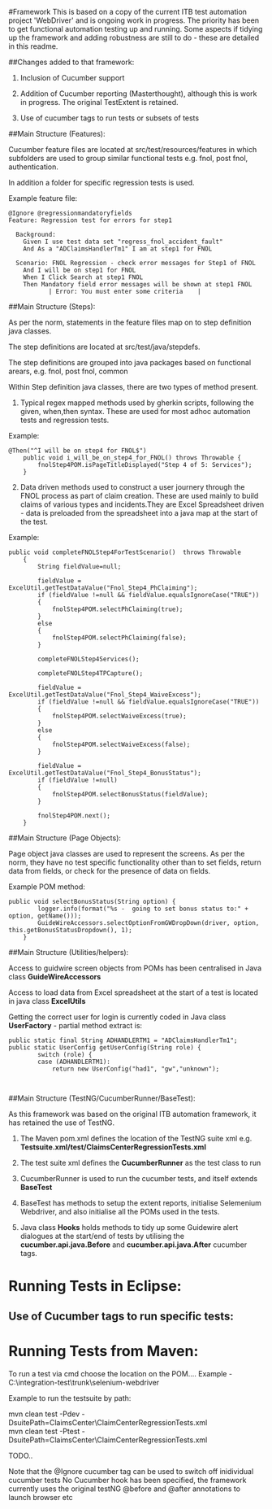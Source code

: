 #Framework
This is based on a copy of the current ITB test automation project 'WebDriver' and is ongoing work in progress. The priority has been to get functional automation testing up and running. 
Some aspects if tidying up the framework and adding robustness are still to do - these are detailed in this readme.

##Changes added to that framework:

1) Inclusion of Cucumber support

2) Addition of Cucumber reporting (Masterthought), although this is work in progress. The original TestExtent is retained.

3) Use of cucumber tags to run tests or subsets of tests

##Main Structure (Features):

Cucumber feature files are located at src/test/resources/features in which subfolders are used to group similar functional tests e.g. fnol, post fnol, authentication. 

In addition a folder for specific regression tests is used.

Example feature file:

```
@Ignore @regressionmandatoryfields 
Feature: Regression test for errors for step1

  Background: 
    Given I use test data set "regress_fnol_accident_fault"
    And As a "ADClaimsHandlerTm1" I am at step1 for FNOL

  Scenario: FNOL Regression - check error messages for Step1 of FNOL
    And I will be on step1 for FNOL
    When I Click Search at step1 FNOL
    Then Mandatory field error messages will be shown at step1 FNOL
           | Error: You must enter some criteria    |
```

##Main Structure (Steps):

As per the norm, statements in the feature files map on to step definition java classes.

The step definitions are located at src/test/java/stepdefs.

The step definitions are grouped into java packages based on functional arears, e.g. fnol, post fnol, common

Within Step definition java classes, there are two types of method present.

1) Typical regex mapped methods used by gherkin scripts, following the given, when,then syntax. These are used for most adhoc automation tests and regression tests.

Example:
```
@Then("^I will be on step4 for FNOL$")
	public void i_will_be_on_step4_for_FNOL() throws Throwable {
		fnolStep4POM.isPageTitleDisplayed("Step 4 of 5: Services");
	}
```

2) Data driven methods used to construct a user journery through the FNOL process as part of claim creation. These are used mainly to build claims of various types and incidents.They are Excel Spreadsheet driven - data is preloaded from the spreadsheet into a java map at the start of the test.

Example:
```
public void completeFNOLStep4ForTestScenario()  throws Throwable
	{
		String fieldValue=null;
		
		fieldValue = ExcelUtil.getTestDataValue("Fnol_Step4_PhClaiming");
		if (fieldValue !=null && fieldValue.equalsIgnoreCase("TRUE"))
		{
			fnolStep4POM.selectPhClaiming(true);
		}
		else
		{
			fnolStep4POM.selectPhClaiming(false);
		}
	
		completeFNOLStep4Services();

		completeFNOLStep4TPCapture();
		
		fieldValue = ExcelUtil.getTestDataValue("Fnol_Step4_WaiveExcess");
		if (fieldValue !=null && fieldValue.equalsIgnoreCase("TRUE"))
		{
			fnolStep4POM.selectWaiveExcess(true);
		}
		else
		{
			fnolStep4POM.selectWaiveExcess(false);
		}
		
		fieldValue = ExcelUtil.getTestDataValue("Fnol_Step4_BonusStatus");
		if (fieldValue !=null)
		{
			fnolStep4POM.selectBonusStatus(fieldValue);
		}
			
		fnolStep4POM.next();
	}
```


##Main Structure (Page Objects):

Page object java classes are used to represent the screens. As per the norm, they have no test specific functionality other than to set fields, return data from fields, or check for the presence of data on fields.


Example POM method:
```
public void selectBonusStatus(String option) {
		logger.info(format("%s -  going to set bonus status to:" + option, getName()));
		GuideWireAccessors.selectOptionFromGWDropDown(driver, option, this.getBonusStatusDropdown(), 1);
	}
```

##Main Structure (Utilities/helpers):

Access to guidwire screen objects from POMs has been centralised in Java class **GuideWireAccessors**

Access to load data from Excel spreadsheet at the start of a test is located in java class **ExcelUtils**

Getting the correct user for login is currently coded in Java class **UserFactory** - partial method extract is:
```
public static final String ADHANDLERTM1 = "ADClaimsHandlerTm1";
public static UserConfig getUserConfig(String role) {
		switch (role) {
		case (ADHANDLERTM1):
			return new UserConfig("had1", "gw","unknown");
			
			
```

##Main Structure (TestNG/CucumberRunner/BaseTest):

As this framework was based on the original ITB automation framework, it has retained the use of TestNG.

1) The Maven pom.xml defines the location of the TestNG suite xml e.g. **Testsuite.xml/test/ClaimsCenterRegressionTests.xml**

2) The test suite xml defines the **CucumberRunner** as the test class to run

3) CucumberRunner is used to run the cucumber tests, and itself extends **BaseTest**

4) BaseTest has methods to setup the extent reports, initialise Selemenium Webdriver, and also initialise all the POMs used in the tests.

5) Java class **Hooks** holds methods to tidy up some Guidewire alert dialogues at the start/end of tests by utilising the **cucumber.api.java.Before** and **cucumber.api.java.After** cucumber tags.


# Running Tests in Eclipse:

## Use of Cucumber tags to run specific tests:


# Running Tests from Maven:
To run a test via cmd choose the location on the POM....
Example -
C:\integration-test\trunk\selenium-webdriver


Example to run the testsuite by path:

mvn clean test -Pdev -DsuitePath=ClaimsCenter\ClaimCenterRegressionTests.xml  
mvn clean test -Ptest -DsuitePath=ClaimsCenter\ClaimCenterRegressionTests.xml 

TODO..

Note that the @Ignore cucumber tag can be used to switch off inidividual cucumber tests
No Cucumber hook has been specified, the framework currently uses the original testNG @before and @after annotations to launch browser etc



